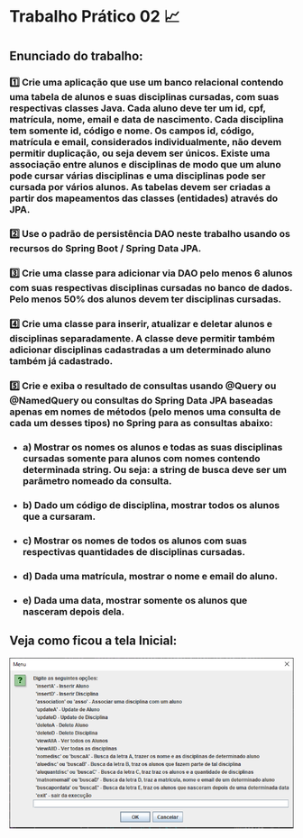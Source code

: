 # Trabalho Prático 02 📈 

## Enunciado do trabalho:

### 1️⃣ Crie uma aplicação que use um banco relacional contendo uma tabela de alunos e suas disciplinas cursadas, com suas respectivas classes Java. Cada aluno deve ter um id, cpf, matrícula, nome, email e data de nascimento. Cada disciplina tem somente id, código e nome. Os campos id, código, matrícula e email, considerados individualmente, não devem permitir duplicação, ou seja devem ser únicos. Existe uma associação entre alunos e disciplinas de modo que um aluno pode cursar várias disciplinas e uma disciplinas pode ser cursada por vários alunos. As tabelas devem ser criadas a partir dos mapeamentos das classes (entidades) através do JPA.

### 2️⃣  Use o padrão de persistência DAO neste trabalho usando os recursos do Spring Boot / Spring Data JPA. 

### 3️⃣  Crie uma classe para adicionar via DAO pelo menos 6 alunos com suas respectivas disciplinas cursadas no banco de dados. Pelo menos 50% dos alunos devem ter disciplinas cursadas.

### 4️⃣  Crie uma classe para inserir, atualizar e deletar alunos e disciplinas separadamente. A classe deve permitir também adicionar disciplinas cadastradas a um determinado aluno também já cadastrado.

### 5️⃣  Crie e exiba o resultado de consultas usando @Query ou @NamedQuery ou consultas do Spring Data JPA baseadas apenas em nomes de métodos (pelo menos uma consulta de cada um desses tipos) no Spring para as consultas abaixo:

- ### a) Mostrar os nomes os alunos e todas as suas disciplinas cursadas somente para alunos com nomes contendo determinada string. Ou seja: a string de busca deve ser um parâmetro nomeado da consulta.

- ### b) Dado um código de disciplina, mostrar todos os alunos que a cursaram.

- ### c) Mostrar os nomes de todos os alunos com suas respectivas quantidades de disciplinas cursadas.

- ### d) Dada uma matrícula, mostrar o nome e email do aluno.

- ### e) Dada uma data, mostrar somente os alunos que nasceram depois dela. 

## Veja como ficou a tela Inicial: 

<div align="center">

![Imagem](https://github.com/brunossales/Desenvolvimento-de-Software-Para-Persistencia/blob/main/T2/src/main/resources/data/menu.png)

</div>
